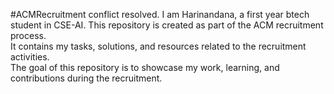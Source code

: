 #ACMRecruitment conflict resolved.
I am Harinandana, a first year btech student in CSE-AI.
This repository is created as part of the ACM recruitment process.  
It contains my tasks, solutions, and resources related to the recruitment activities.  
The goal of this repository is to showcase my work, learning, and contributions during the recruitment.  
